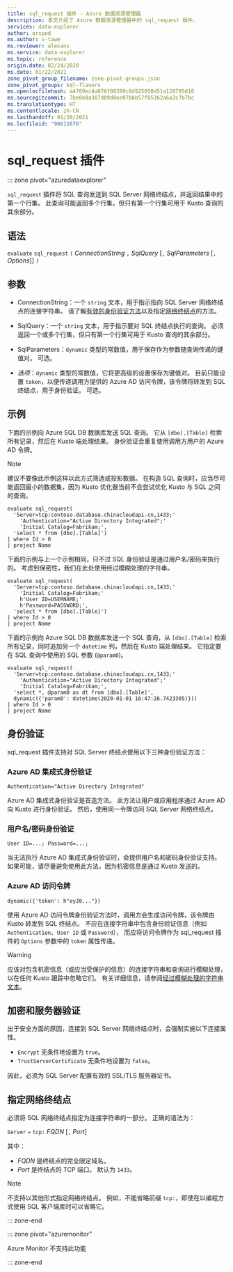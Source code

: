 ```yaml
---
title: sql_request 插件 - Azure 数据资源管理器
description: 本文介绍了 Azure 数据资源管理器中的 sql_request 插件。
services: data-explorer
author: orspod
ms.author: v-tawe
ms.reviewer: alexans
ms.service: data-explorer
ms.topic: reference
origin.date: 02/24/2020
ms.date: 01/22/2021
zone_pivot_group_filename: zone-pivot-groups.json
zone_pivot_groups: kql-flavors
ms.openlocfilehash: a4769ec4a876f08399c8d925050d51a128795d10
ms.sourcegitcommit: 7be0e8a387d09d0ee07bbb57f05362a6a3c7b7bc
ms.translationtype: HT
ms.contentlocale: zh-CN
ms.lasthandoff: 01/20/2021
ms.locfileid: "98611676"
---
```

# <a name="sql_request-plugin"></a>sql_request 插件

::: zone pivot="azuredataexplorer"

`sql_request` 插件将 SQL 查询发送到 SQL Server 网络终结点，并返回结果中的第一个行集。
此查询可能返回多个行集，但只有第一个行集可用于 Kusto 查询的其余部分。

## <a name="syntax"></a>语法

  `evaluate` `sql_request` `(` *ConnectionString* `,` *SqlQuery* [`,` *SqlParameters* [`,` *Options*]] `)`

## <a name="arguments"></a>参数

* ConnectionString：一个 `string` 文本，用于指示指向 SQL Server 网络终结点的连接字符串。 请了解[有效的身份验证方法](#authentication)以及指定[网络终结点](#specify-the-network-endpoint)的方法。

* SqlQuery：一个 `string` 文本，用于指示要对 SQL 终结点执行的查询。 必须返回一个或多个行集，但只有第一个行集可用于 Kusto 查询的其余部分。

* SqlParameters：`dynamic` 类型的常数值，用于保存作为参数随查询传递的键值对。 可选。
  
* *选项*：`dynamic` 类型的常数值，它将更高级的设置保存为键值对。 目前只能设置 `token`，以便传递调用方提供的 Azure AD 访问令牌，该令牌将转发到 SQL 终结点，用于身份验证。 可选。

## <a name="examples"></a>示例

下面的示例向 Azure SQL DB 数据库发送 SQL 查询。 它从 `[dbo].[Table]` 检索所有记录，然后在 Kusto 端处理结果。 身份验证会重复使用调用方用户的 Azure AD 令牌。 

> [!NOTE]
> 建议不要像此示例这样以此方式筛选或投影数据。 在构造 SQL 查询时，应当尽可能返回最小的数据集，因为 Kusto 优化器当前不会尝试优化 Kusto 与 SQL 之间的查询。

```kusto
evaluate sql_request(
  'Server=tcp:contoso.database.chinacloudapi.cn,1433;'
    'Authentication="Active Directory Integrated";'
    'Initial Catalog=Fabrikam;',
  'select * from [dbo].[Table]')
| where Id > 0
| project Name
```

下面的示例与上一个示例相同，只不过 SQL 身份验证是通过用户名/密码来执行的。 考虑到保密性，我们在此处使用经过模糊处理的字符串。

```kusto
evaluate sql_request(
  'Server=tcp:contoso.database.chinacloudapi.cn,1433;'
    'Initial Catalog=Fabrikam;'
    h'User ID=USERNAME;'
    h'Password=PASSWORD;',
  'select * from [dbo].[Table]')
| where Id > 0
| project Name
```

下面的示例向 Azure SQL DB 数据库发送一个 SQL 查询，从 `[dbo].[Table]` 检索所有记录，同时追加另一个 `datetime` 列，然后在 Kusto 端处理结果。
它指定要在 SQL 查询中使用的 SQL 参数 (`@param0`)。

```kusto
evaluate sql_request(
  'Server=tcp:contoso.database.chinacloudapi.cn,1433;'
    'Authentication="Active Directory Integrated";'
    'Initial Catalog=Fabrikam;',
  'select *, @param0 as dt from [dbo].[Table]',
  dynamic({'param0': datetime(2020-01-01 16:47:26.7423305)}))
| where Id > 0
| project Name
```

## <a name="authentication"></a>身份验证

sql_request 插件支持对 SQL Server 终结点使用以下三种身份验证方法：

### <a name="azure-ad-integrated-authentication"></a>Azure AD 集成式身份验证 

`Authentication="Active Directory Integrated"`

  Azure AD 集成式身份验证是首选方法。 此方法让用户或应用程序通过 Azure AD 向 Kusto 进行身份验证。 然后，使用同一令牌访问 SQL Server 网络终结点。

### <a name="usernamepassword-authentication"></a>用户名/密码身份验证

`User ID=...; Password=...;`

  当无法执行 Azure AD 集成式身份验证时，会提供用户名和密码身份验证支持。 如果可能，请尽量避免使用此方法，因为机密信息是通过 Kusto 发送的。

### <a name="azure-ad-access-token"></a>Azure AD 访问令牌

`dynamic({'token': h"eyJ0..."})`

   使用 Azure AD 访问令牌身份验证方法时，调用方会生成访问令牌，该令牌由 Kusto 转发到 SQL 终结点。 不应在连接字符串中包含身份验证信息（例如 `Authentication`、`User ID` 或 `Password`）， 而应将访问令牌作为 sql_request 插件的 `Options` 参数中的 `token` 属性传递。
     
> [!WARNING]
> 应该对包含机密信息（或应当受保护的信息）的连接字符串和查询进行模糊处理，以在任何 Kusto 跟踪中忽略它们。
> 有关详细信息，请参阅[经过模糊处理的字符串文本](scalar-data-types/string.md#obfuscated-string-literals)。

## <a name="encryption-and-server-validation"></a>加密和服务器验证

出于安全方面的原因，连接到 SQL Server 网络终结点时，会强制实施以下连接属性。

* `Encrypt` 无条件地设置为 `true`。
* `TrustServerCertificate` 无条件地设置为 `false`。

因此，必须为 SQL Server 配置有效的 SSL/TLS 服务器证书。

## <a name="specify-the-network-endpoint"></a>指定网络终结点

必须将 SQL 网络终结点指定为连接字符串的一部分。
正确的语法为：

`Server` `=` `tcp:` *FQDN* [`,` *Port*]

其中：

* *FQDN* 是终结点的完全限定域名。
* *Port* 是终结点的 TCP 端口。 默认为 `1433`。

> [!NOTE]
> 不支持以其他形式指定网络终结点。
> 例如，不能省略前缀 `tcp:`，即使在以编程方式使用 SQL 客户端库时可以省略它。

::: zone-end

::: zone pivot="azuremonitor"

Azure Monitor 不支持此功能

::: zone-end
